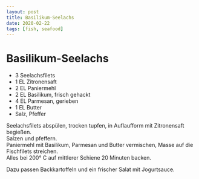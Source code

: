 ```yaml
---
layout: post
title: Basilikum-Seelachs
date: 2020-02-22
tags: [fish, seafood]
---
```

# Basilikum-Seelachs

- 3 Seelachsfilets
- 1 EL Zitronensaft
- 2 EL Paniermehl
- 2 EL Basilikum, frisch gehackt
- 4 EL Parmesan, gerieben
- 1 EL Butter
- Salz, Pfeffer

Seelachsfilets abspülen, trocken tupfen, in Auflaufform mit Zitronensaft begießen.  
Salzen und pfeffern.  
Paniermehl mit Basilikum, Parmesan und Butter vermischen, Masse auf die Fischfilets streichen.  
Alles bei 200° C auf mittlerer Schiene 20 Minuten backen.  
  
Dazu passen Backkartoffeln und ein frischer Salat mit Jogurtsauce.  
